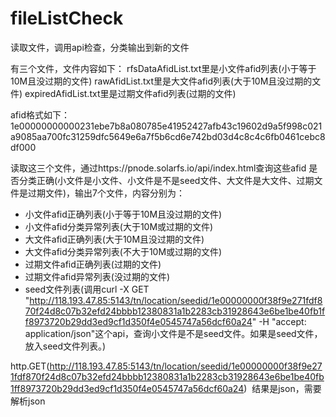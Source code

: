 # fileListCheck
读取文件，调用api检查，分类输出到新的文件


有三个文件，文件内容如下：
rfsDataAfidList.txt里是小文件afid列表(小于等于10M且没过期的文件)
rawAfidList.txt里是大文件afid列表(大于10M且没过期的文件)
expiredAfidList.txt里是过期文件afid列表(过期的文件)

afid格式如下：
1e00000000000231ebe7b8a080785e41952427afb43c19602d9a5f998c021a9085aa700fc31259dfc5649e6a7f5b6cd6e742bd03d4c8c4c6fb0461cebc8df000 

读取这三个文件，通过https://pnode.solarfs.io/api/index.html查询这些afid 是否分类正确(小文件是小文件、小文件是不是seed文件、大文件是大文件、过期文件是过期文件)，输出7个文件，内容分别为：
  - 小文件afid正确列表(小于等于10M且没过期的文件)
  - 小文件afid分类异常列表(大于10M或过期的文件)
  - 大文件afid正确列表(大于10M且没过期的文件)
  - 大文件afid分类异常列表(不大于10M或过期的文件)
  - 过期文件afid正确列表(过期的文件)
  - 过期文件afid异常列表(没过期的文件)
  - seed文件列表(调用curl -X GET "http://118.193.47.85:5143/tn/location/seedid/1e00000000f38f9e271fdf870f24d8c07b32efd24bbbb12380831a1b2283cb31928643e6be1be40fb1ff8973720b29dd3ed9cf1d350f4e0545747a56dcf60a24" -H "accept: application/json"这个api，查询小文件是不是seed文件。如果是seed文件，放入seed文件列表。)

http.GET(http://118.193.47.85:5143/tn/location/seedid/1e00000000f38f9e271fdf870f24d8c07b32efd24bbbb12380831a1b2283cb31928643e6be1be40fb1ff8973720b29dd3ed9cf1d350f4e0545747a56dcf60a24) 
结果是json，需要解析json
